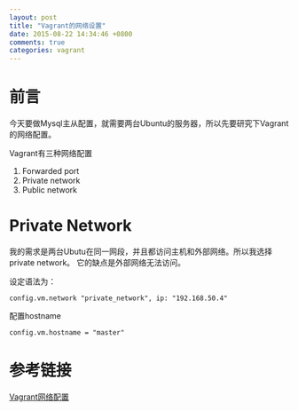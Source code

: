 ```yaml
---
layout: post
title: "Vagrant的网络设置"
date: 2015-08-22 14:34:46 +0800
comments: true
categories: vagrant
---
```

# 前言

今天要做Mysql主从配置，就需要两台Ubuntu的服务器，所以先要研究下Vagrant的网络配置。

Vagrant有三种网络配置

1. Forwarded port
2. Private network
3. Public network


# Private Network

我的需求是两台Ubutu在同一网段，并且都访问主机和外部网络。所以我选择private network。 它的缺点是外部网络无法访问。

设定语法为：

	config.vm.network "private_network", ip: "192.168.50.4"

配置hostname

	config.vm.hostname = "master"
 


# 参考链接

[Vagrant网络配置](http://www.williamsang.com/archives/2401.html?utm_source=tuicool#private)